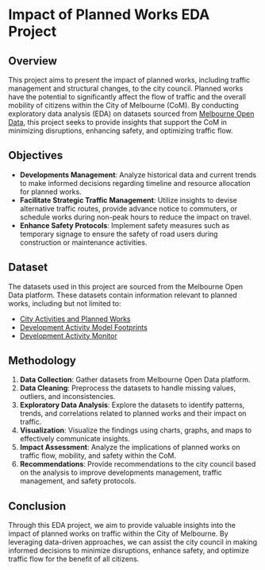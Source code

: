 # Impact of Planned Works EDA Project

## Overview

This project aims to present the impact of planned works, including traffic management and structural changes, to the city council. Planned works have the potential to significantly affect the flow of traffic and the overall mobility of citizens within the City of Melbourne (CoM). By conducting exploratory data analysis (EDA) on datasets sourced from [Melbourne Open Data](https://data.melbourne.vic.gov.au/pages/home/), this project seeks to provide insights that support the CoM in minimizing disruptions, enhancing safety, and optimizing traffic flow.

## Objectives

- **Developments Management**: Analyze historical data and current trends to make informed decisions regarding timeline and resource allocation for planned works.
- **Facilitate Strategic Traffic Management**: Utilize insights to devise alternative traffic routes, provide advance notice to commuters, or schedule works during non-peak hours to reduce the impact on travel.
- **Enhance Safety Protocols**: Implement safety measures such as temporary signage to ensure the safety of road users during construction or maintenance activities.

## Dataset

The datasets used in this project are sourced from the Melbourne Open Data platform. These datasets contain information relevant to planned works, including but not limited to:
- [City Activities and Planned Works](https://data.melbourne.vic.gov.au/explore/dataset/city-activities-and-planned-works/table/?disjunctive.classification&disjunctive.small_area)
- [Development Activity Model Footprints](https://data.melbourne.vic.gov.au/explore/dataset/development-activity-model-footprints/table/)
- [Development Activity Monitor](https://data.melbourne.vic.gov.au/explore/dataset/development-activity-monitor/table/)

## Methodology

1. **Data Collection**: Gather datasets from Melbourne Open Data platform.
2. **Data Cleaning**: Preprocess the datasets to handle missing values, outliers, and inconsistencies.
3. **Exploratory Data Analysis**: Explore the datasets to identify patterns, trends, and correlations related to planned works and their impact on traffic.
4. **Visualization**: Visualize the findings using charts, graphs, and maps to effectively communicate insights.
5. **Impact Assessment**: Analyze the implications of planned works on traffic flow, mobility, and safety within the CoM.
6. **Recommendations**: Provide recommendations to the city council based on the analysis to improve developments management, traffic management, and safety protocols.

## Conclusion

Through this EDA project, we aim to provide valuable insights into the impact of planned works on traffic within the City of Melbourne. By leveraging data-driven approaches, we can assist the city council in making informed decisions to minimize disruptions, enhance safety, and optimize traffic flow for the benefit of all citizens.

